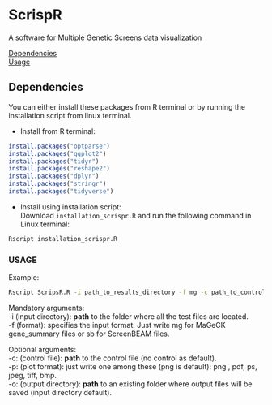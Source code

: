 # ScrispR
A software for Multiple Genetic Screens data visualization

[Dependencies](#dependencies)<br/>
[Usage](#usage)<br/>

## Dependencies
You can either install these packages from R terminal or by running the installation script from linux terminal.<br/>

- Install from R terminal:<br/>
```r
install.packages("optparse")
install.packages("ggplot2")
install.packages("tidyr")
install.packages("reshape2")
install.packages("dplyr")
install.packages("stringr")
install.packages("tidyverse")
```
- Install using installation script:<br/>
Download `installation_scrispr.R` and run the following command in Linux terminal:
```bash
Rscript installation_scrispr.R
```



### USAGE

Example:
```bash
Rscript ScripsR.R -i path_to_results_directory -f mg -c path_to_control_file -p png -o path_to_output_directory
```

Mandatory arguments:<br/>
-i (input directory): **path** to the folder where all the test files are located. <br/>
-f (format): specifies the input format. Just write mg for MaGeCK gene_summary files or sb for ScreenBEAM files.<br/>

Optional arguments:<br/>
-c: (control file): **path** to the control file (no control as default). <br/>
-p: (plot format): just write one among these (png is default): png , pdf, ps, jpeg, tiff, bmp.<br/>
-o: (output directory): **path** to an existing folder where output files will be saved (input directory default). <br/>

